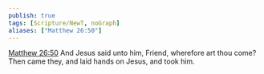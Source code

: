 ```yaml
---
publish: true
tags: [Scripture/NewT, noGraph]
aliases: ["Matthew 26:50"]
---
```

[Matthew 26:50](https://churchofjesuschrist.org/study/scriptures/nt/matt/26?lang=eng&id=p50#p50) And Jesus said unto him, Friend, wherefore art thou come? Then came they, and laid hands on Jesus, and took him.
